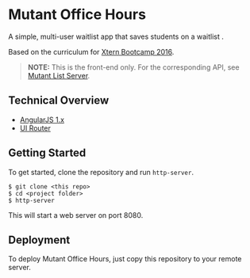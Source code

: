 # Mutant Office Hours

A simple, multi-user waitlist app that saves students on a waitlist .

Based on the curriculum for [Xtern Bootcamp 2016](http://bootcamp16.getfretless.com/).

> **NOTE:** This is the front-end only. For the corresponding API, see [Mutant List Server](https://github.com/LiberalOtaku/mutant-list-server).

## Technical Overview

* [AngularJS 1.x](https://angularjs.org/)
* [UI Router](https://github.com/angular-ui/ui-router)

## Getting Started

To get started, clone the repository and run `http-server`.

```shell
$ git clone <this repo>
$ cd <project folder>
$ http-server
```

This will start a web server on port 8080.

## Deployment

To deploy Mutant Office Hours, just copy this repository to your remote server.
